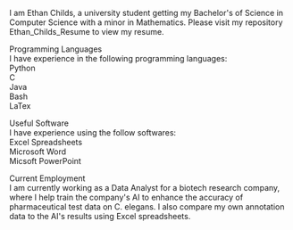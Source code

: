 I am Ethan Childs, a university student getting my Bachelor's of Science in Computer Science with a minor in Mathematics. Please visit my repository Ethan_Childs_Resume to view my resume.

Programming Languages <br>
I have experience in the following programming languages: <br>
Python <br>
C <br>
Java <br>
Bash <br>
LaTex <br>

Useful Software <br>
I have experience using the follow softwares: <br>
Excel Spreadsheets <br>
Microsoft Word <br> 
Micsoft PowerPoint <br>

Current Employment <br>
I am currently working as a Data Analyst for a biotech research company, where I help train the company's AI to enhance the accuracy of pharmaceutical test data on C. elegans. I also compare my own annotation data to the AI's results using Excel spreadsheets.


<!---
Ethan-Childs/Ethan-Childs is a ✨ special ✨ repository because its `README.md` (this file) appears on your GitHub profile.
You can click the Preview link to take a look at your changes.
--->

